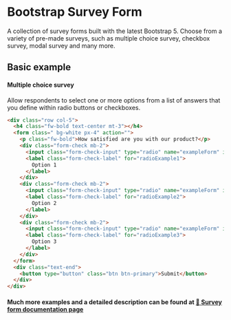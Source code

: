 # Bootstrap Survey Form

A collection of survey forms built with the latest Bootstrap 5. Choose from a variety of pre-made surveys, such as multiple choice survey, checkbox survey, modal survey and many more.

## Basic example

#### Multiple choice survey
Allow respondents to select one or more options from a list of answers that you define within radio buttons or checkboxes.

```html
<div class="row col-5">
  <h4 class="fw-bold text-center mt-3"></h4>
  <form class=" bg-white px-4" action="">
    <p class="fw-bold">How satisfied are you with our product?</p>
    <div class="form-check mb-2">
      <input class="form-check-input" type="radio" name="exampleForm" id="radioExample1" />
      <label class="form-check-label" for="radioExample1">
        Option 1
      </label>
    </div>
    <div class="form-check mb-2">
      <input class="form-check-input" type="radio" name="exampleForm" id="radioExample2" />
      <label class="form-check-label" for="radioExample2">
        Option 2
      </label>
    </div>
    <div class="form-check mb-2">
      <input class="form-check-input" type="radio" name="exampleForm" id="radioExample3" />
      <label class="form-check-label" for="radioExample3">
        Option 3
      </label>
    </div>
  </form>
  <div class="text-end">
    <button type="button" class="btn btn-primary">Submit</button>
  </div>
</div>
```

#### Much more examples and a detailed description can be found at [📄 Survey form documentation page](https://mdbootstrap.com/docs/standard/extended/bootstrap-survey-form/)
